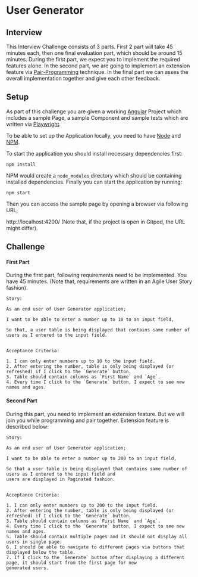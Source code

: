 # User Generator

## Interview

This Interview Challenge consists of 3 parts. First 2 part will take 45 minutes each, then one final evaluation part,
which should be around 15 minutes. During the first part, we expect you to implement the required features alone.
In the second part, we are going to implement an extension feature via
[Pair-Programming](https://en.wikipedia.org/wiki/Pair_programming#:~:text=Pair%20programming%20is%20a%20software,two%20programmers%20switch%20roles%20frequently.)
technique. In the final part we can asses the overall implementation together and give each other feedback.

## Setup
As part of this challenge you are given a working [Angular](https://github.com/angular) Project which includes
a sample Page, a sample Component and sample tests which are written via
[Playwright](https://github.com/microsoft/playwright).

To be able to set up the Application locally,
you need to have [Node](https://github.com/nodejs/node) and [NPM](https://github.com/npm).

To start the application you should install necessary dependencies first:

```
npm install
```

NPM would create a `node_modules` directory which should be containing installed dependencies. Finally you can start
the application by running:

```
npm start
```

Then you can access the sample page by opening a browser via following URL;

http://localhost:4200/ (Note that, if the project is open in Gitpod, the URL might differ).

## Challenge

#### First Part
During the first part, following requirements need to be implemented. You have 45 minutes.
(Note that, requirements are written in an Agile User Story fashion).

```
Story: 

As an end user of User Generator application;

I want to be able to enter a number up to 10 to an input field,

So that, a user table is being displayed that contains same number of users as I entered to the input field.


Acceptance Criteria:

1. I can only enter numbers up to 10 to the input field.
2. After entering the number, table is only being displayed (or refreshed) if I click to the `Generate` button.
3. Table should contain columns as `First Name` and `Age`.
4. Every time I click to the `Generate` button, I expect to see new names and ages.
```

#### Second Part
During this part, you need to implement an extension feature. But we will join you while programming and pair together.
Extension feature is described below:

```
Story: 

As an end user of User Generator application;

I want to be able to enter a number up to 200 to an input field,

So that a user table is being displayed that contains same number of users as I entered to the input field and
users are displayed in Paginated fashion.


Acceptance Criteria:

1. I can only enter numbers up to 200 to the input field.
2. After entering the number, table is only being displayed (or refreshed) if I click to the `Generate` button.
3. Table should contain columns as `First Name` and `Age`.
4. Every time I click to the `Generate` button, I expect to see new names and ages.
5. Table should contain multiple pages and it should not display all users in single page.
6. I should be able to navigate to different pages via buttons that displayed below the table.
7. If I click to the `Generate` button after displaying a different page, it should start from the first page for new
generated users.
```
